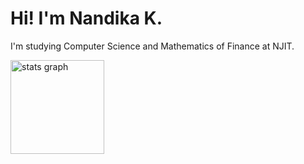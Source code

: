 # Hi! I'm Nandika K.
I'm studying Computer Science and Mathematics of Finance at NJIT.

<div align="left">
  <img src="https://github-readme-stats.vercel.app/api/top-langs/?username=nandika-k&hide=jupyter%20notebook&layout=compact&theme=great-gatsby&hide_border=true" height="150" alt="stats graph"  />
</div>
